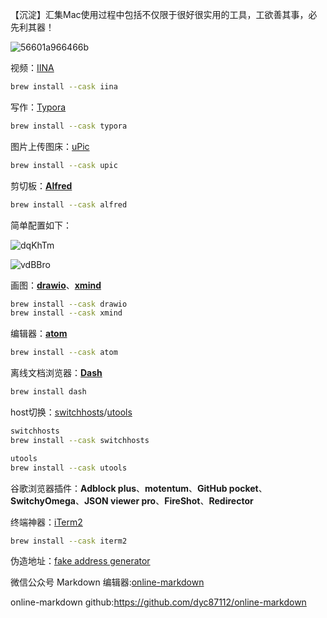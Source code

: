 【沉淀】汇集Mac使用过程中包括不仅限于很好很实用的工具，工欲善其事，必先利其器！

![56601a966466b](https://cdn.jsdelivr.net/gh/haoyutc/cos@main/uPic/20210609/56601a966466b.jpg)



视频：[IINA](https://iina.io/)

```bash
brew install --cask iina
```



写作：[Typora](https://typora.io/)

```bash
brew install --cask typora
```



图片上传图床：[uPic](https://github.com/gee1k/uPic)

```bash
brew install --cask upic
```



剪切板：**[Alfred](https://macwk.com/soft/alfred-4)**

```bash
brew install --cask alfred
```



简单配置如下：

![dqKhTm](https://cdn.jsdelivr.net/gh/haoyutc/cos@main/uPic/20210609/dqKhTm.png)

![vdBBro](https://cdn.jsdelivr.net/gh/haoyutc/cos@main/uPic/20210609/vdBBro.png)

画图：**[drawio](https://www.diagrams.net/)**、**[xmind](https://www.xmind.cn/)**

```bash
brew install --cask drawio
brew install --cask xmind
```



编辑器：**[atom](https://atom.io/)**

```bash
brew install --cask atom
```



离线文档浏览器：**[Dash](https://kapeli.com/dash)**

```bash
brew install dash
```



host切换：[switchhosts](https://oldj.github.io/SwitchHosts/)/[utools](https://u.tools/index.html)

```bash
switchhosts
brew install --cask switchhosts

utools
brew install --cask utools
```





谷歌浏览器插件：**Adblock plus**、**motentum**、**GitHub pocket**、**SwitchyOmega**、**JSON viewer pro**、**FireShot**、**Redirector**



终端神器：[iTerm2](https://vincef0ng.cn/post/iterm2-for-mac-tutorial/) 

```bash
brew install --cask iterm2
```



[iTerm2]: https://vincef0ng.cn/post/iterm2-for-mac-tutorial/	"iTerm2 + Oh My Zsh 配置 MacOS 超级终端"



伪造地址：[fake address generator](https://www.fakeaddressgenerator.com/ )

[fake address generator]: https://www.fakeaddressgenerator.com/	"如何伪造你想要的地址？"



微信公众号 Markdown 编辑器:[online-markdown](https://md.openwrite.cn/)

online-markdown github:https://github.com/dyc87112/online-markdown
